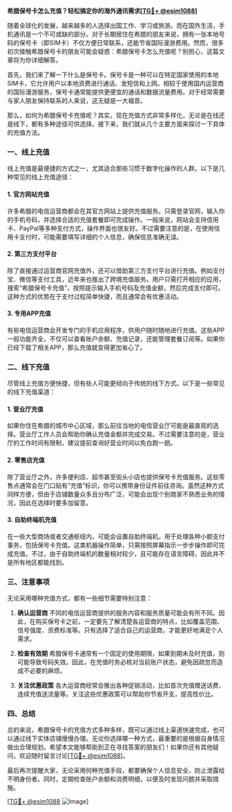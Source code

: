 **希腊保号卡怎么充值？轻松搞定你的海外通讯需求[[TG💪+ @esim1088](https://t.me/s/esim1088)]**

随着全球化的发展，越来越多的人选择出国工作、学习或旅游。而在国外生活，手机通讯是一个不可或缺的部分。对于长期居住在希腊的朋友来说，拥有一张本地号码的保号卡（即SIM卡）不仅方便日常联系，还能节省国际漫游费用。然而，很多初次接触希腊保号卡的朋友可能会疑惑：希腊保号卡怎么充值呢？别担心，这篇文章将为你详细解答。

首先，我们来了解一下什么是保号卡。保号卡是一种可以在特定国家使用的本地SIM卡，它允许用户以本地资费进行通话、发短信和上网。相较于使用国内运营商的国际漫游服务，保号卡通常能提供更便宜的通话和数据流量费用。对于经常需要与家人朋友保持联系的人来说，这无疑是一大福音。

那么，如何为希腊保号卡充值呢？其实，现在充值方式非常多样化，无论是在线还是线下，都有多种途径可供选择。接下来，我们就从几个主要方面来探讨一下具体的充值方法。

### **一、线上充值**
线上充值是最便捷的方式之一，尤其适合那些习惯于数字化操作的人群。以下是几种常见的线上充值途径：

#### **1. 官方网站充值**
许多希腊的电信运营商都会在其官方网站上提供充值服务。只需登录官网，输入你的手机号码，并选择合适的充值套餐即可完成操作。一般来说，网站会支持信用卡、PayPal等多种支付方式，操作界面也很友好。不过需要注意的是，在使用信用卡支付时，可能需要填写详细的个人信息，确保信息准确无误。

#### **2. 第三方支付平台**
除了直接通过运营商官网充值外，还可以借助第三方支付平台进行充值。例如支付宝、微信等支付工具，近年来也推出了跨境充值服务。用户只需打开相应的应用，搜索“希腊保号卡充值”，按照提示输入手机号码及充值金额，然后完成支付即可。这种方式的优势在于支付过程简单快捷，而且通常会有优惠活动。

#### **3. 专用APP充值**
有些电信运营商会开发专门的手机应用程序，供用户随时随地进行充值。这些APP一般功能齐全，不仅可以查看账户余额、充值记录，还能管理套餐订阅等。如果你已经下载了相关APP，那么充值就变得更加省心了。

### **二、线下充值**
尽管线上充值方便快捷，但有些人可能更倾向于传统的线下方式。以下是一些常见的线下充值渠道：

#### **1. 营业厅充值**
如果你住在希腊的城市中心区域，那么前往当地的电信营业厅可能是最直观的选择。营业厅工作人员会帮助你确认充值金额并完成交易。不过需要注意的是，营业厅的工作时间有限制，建议提前查询好营业时间以免白跑一趟。

#### **2. 零售店充值**
除了营业厅之外，许多便利店、超市甚至街头小店也提供保号卡充值服务。这些零售点通常会在门口贴有“充值”标识，你可以携带身份证件前往咨询。虽然这种方式同样方便，但由于店铺数量众多且分布广泛，可能会出现个别商家不熟悉业务的情况，因此在选择时要多加留意。

#### **3. 自助终端机充值**
在一些大型商场或者交通枢纽内，可能会设置自助终端机，用于处理各种小额支付事务，包括保号卡充值。这类机器操作简单，只需按照屏幕指示一步步操作即可完成充值。不过，由于自助终端机的数量相对较少，且可能存在语言障碍，因此并不是所有地区都能找到。

### **三、注意事项**
无论采用哪种充值方式，都有一些细节需要特别注意：

1. **确认运营商**
   不同的电信运营商提供的服务内容和服务质量可能会有所不同。因此，在购买保号卡之前，一定要先了解清楚各运营商的特点，比如覆盖范围、信号强度、资费标准等。只有选择了适合自己的运营商，才能更好地满足个人需求。

2. **检查有效期**
   希腊保号卡通常有一个固定的使用期限，如果到期未及时充值，则可能导致号码失效。因此，在充值时务必核对当前账户状态，避免因疏忽而造成不必要的麻烦。

3. **关注优惠政策**
   各大运营商经常会推出各种促销活动，比如首次充值赠送话费、连续充值送流量等。关注这些优惠政策可以帮助你节省开支，提高性价比。

### **四、总结**
总的来说，希腊保号卡的充值方式多种多样，既可以通过线上渠道快速完成，也可以通过线下实体店铺慢慢办理。无论你选择哪一种方式，最重要的是根据自身情况做出合理规划。希望本文能够帮助到正在寻找答案的朋友们！如果你还有其他疑问，欢迎随时留言讨论[[TG💪+ @esim1088](https://t.me/s/esim1088)]。

最后再次提醒大家，无论采用何种充值手段，都要确保个人信息安全，防止泄露给不明身份者。同时，定期检查账户余额和消费明细，以便及时发现问题并采取措施。

[[TG💪+ @esim1088](https://t.me/s/esim1088) ![Image](https://i.postimg.cc/4NQfJmqS/Snipaste-2025-05-13-00-14-12.png)]